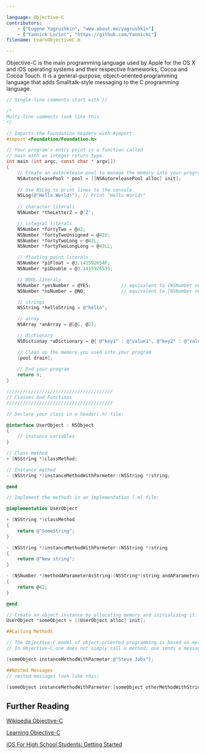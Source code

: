 ```yaml
---

language: Objective-C
contributors:
    - ["Eugene Yagrushkin", "www.about.me/yagrushkin"]
    - ["Yannick Loriot", "https://github.com/YannickL"]
filename: LearnObjectiveC.m

---
```


Objective-C is the main programming language used by Apple for the OS X and iOS operating systems and their respective frameworks, Cocoa and Cocoa Touch.
It is a general-purpose, object-oriented programming language that adds Smalltalk-style messaging to the C programming language. 

```Objective-C
// Single-line comments start with //

/*
Multi-line comments look like this.
*/

// Imports the Foundation headers with #import
#import <Foundation/Foundation.h>

// Your program's entry point is a function called
// main with an integer return type.
int main (int argc, const char * argv[])
{
    // Create an autorelease pool to manage the memory into your program
    NSAutoreleasePool * pool = [[NSAutoreleasePool alloc] init];
 
    // Use NSLog to print lines to the console
    NSLog(@"Hello World!"); // Print "Hello World!"
 
    // character literals
    NSNumber *theLetterZ = @'Z';

    // integral literals
    NSNumber *fortyTwo = @42;
    NSNumber *fortyTwoUnsigned = @42U;
    NSNumber *fortyTwoLong = @42L;
    NSNumber *fortyTwoLongLong = @42LL;

    // floating point literals
    NSNumber *piFloat = @3.141592654F;
    NSNumber *piDouble = @3.1415926535;

    // BOOL literals
    NSNumber *yesNumber = @YES;           // equivalent to [NSNumber numberWithBool:YES]
    NSNumber *noNumber = @NO;             // equivalent to [NSNumber numberWithBool:NO]

    // strings
    NSString *helloString = @"hello";

    // array
    NSArray *anArray = @[@1, @2];

    // dictionary
    NSDictionay *aDictionary = @{ @"key1" : @"value1", @"key2" : @"value2" };

    // Clean up the memory you used into your program
    [pool drain];
    
    // End your program
    return 0;
}

///////////////////////////////////////
// Classes And Functions
///////////////////////////////////////

// Declare your class in a header(.h) file:

@interface UserObject : NSObject
{
    // instance variables
}

// Class method
+ (NSString *)classMethod;

// Instance method
- (NSString *)instanceMethodWithParmeter:(NSString *)string;

@end

// Implement the methods in an implementation (.m) file:

@implementation UserObject

+ (NSString *)classMethod
{
    return @"SomeString";
}

- (NSString *)instanceMethodWithParmeter:(NSString *)string
{
    return @"New string";
}

- (NSNumber *)methodAParameterAsString:(NSString*)string andAParameterAsNumber:(NSNumber *)number
{
    return @42;
}

@end

// Create an object instance by allocating memory and initializing it. An object is not fully functional until both steps have been completed.
UserObject *someObject = [[UserObject alloc] init];

##Calling Methods

// The Objective-C model of object-oriented programming is based on message passing to object instances. 
// In Objective-C one does not simply call a method; one sends a message.

[someObject instanceMethodWithParmeter:@"Steve Jobs"];

##Nested Messages
// nested messages look like this:

[someObject instanceMethodWithParmeter:[someObject otherMethodWithString:@"Jony Ive"]];

```
## Further Reading

[Wikipedia Objective-C](http://en.wikipedia.org/wiki/Objective-C)

[Learning Objective-C](http://developer.apple.com/library/ios/referencelibrary/GettingStarted/Learning_Objective-C_A_Primer/)

[iOS For High School Students: Getting Started](http://www.raywenderlich.com/5600/ios-for-high-school-students-getting-started)
